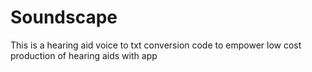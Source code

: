 # Soundscape
This is a hearing aid voice to txt conversion code to empower low cost production of hearing aids with app

